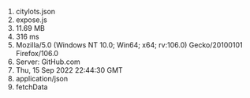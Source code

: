 1. citylots.json
2. expose.js
3. 11.69 MB
4. 316 ms
5. Mozilla/5.0 (Windows NT 10.0; Win64; x64; rv:106.0) Gecko/20100101 Firefox/106.0
6. Server: GitHub.com
7. Thu, 15 Sep 2022 22:44:30 GMT
8. application/json
9. fetchData